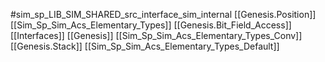 #sim_sp_LIB_SIM_SHARED_src_interface_sim_internal
[[Genesis.Position]]
[[Sim_Sp_Sim_Acs_Elementary_Types]]
[[Genesis.Bit_Field_Access]]
[[Interfaces]]
[[Genesis]]
[[Sim_Sp_Sim_Acs_Elementary_Types_Conv]]
[[Genesis.Stack]]
[[Sim_Sp_Sim_Acs_Elementary_Types_Default]]

